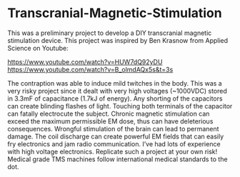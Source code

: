 # Transcranial-Magnetic-Stimulation

This was a preliminary project to develop a DIY transcranial magnetic stimulation device. This project was inspired by Ben Krasnow from Applied Science on Youtube:

https://www.youtube.com/watch?v=HUW7dQ92yDU
https://www.youtube.com/watch?v=B_olmdAQx5s&t=3s

The contraption was able to induce mild twitches in the body. This was a very risky project since it dealt with very high voltages (~1000VDC) stored in 3.3mF of capacitance (1.7kJ of energy). Any shorting of the capacitors can create blinding flashes of light. Touching both terminals of the capacitor can fatally electrocute the subject. Chronic magnetic stimulation can exceed the maximum permissible EM dose, thus can have deleterious consequences. Wrongful stimulation of the brain can lead to permanent damage. The coil discharge can create powerful EM fields that can easily fry electronics and jam radio communication. I’ve had lots of experience with high voltage electronics. Replicate such a project at your own risk! Medical grade TMS machines follow international medical standards to the dot.    
